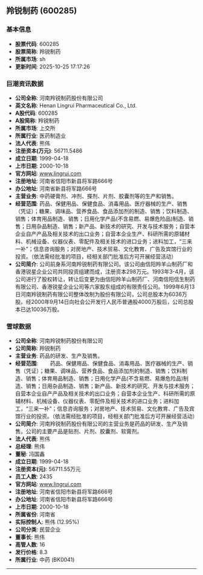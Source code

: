 ## 羚锐制药 (600285)

### 基本信息

- **股票代码**: 600285
- **股票简称**: 羚锐制药
- **所属市场**: sh
- **更新时间**: 2025-10-25 17:17:26

### 巨潮资讯数据

- **公司全称**: 河南羚锐制药股份有限公司
- **英文名称**: Henan Lingrui Pharmaceutical Co., Ltd.
- **A股代码**: 600285
- **A股简称**: 羚锐制药
- **所属市场**: 上交所
- **所属行业**: 医药制造业
- **法人代表**: 熊伟
- **注册资本(万元)**: 56711.5486
- **成立日期**: 1999-04-18
- **上市日期**: 2000-10-18
- **官方网站**: www.lingrui.com
- **注册地址**: 河南省信阳市新县将军路666号
- **办公地址**: 河南省新县将军路666号
- **主营业务**: 中药硬膏剂、冲剂、搽剂、片剂、胶囊剂等的生产和销售。
- **经营范围**: 药品、保健用品、保健食品、消毒用品、医疗器械的生产、销售（凭证）；糖果、调味品、营养食品、食品添加剂的制造、销售；饮料制造、销售；体育用品制造、销售；日用化学产品(不含易燃、易爆危险品)制造、销售；日用杂品制造、销售；新产品、新技术的研究、开发与技术服务；自营本企业自产产品及相关技术的出口业务；自营本企业生产、科研所需的原辅材料、机械设备、仪器仪表、零配件及相关技术的进口业务；进料加工，“三来一补”；信息咨询服务；对房地产、技术贸易、文化教育、广告及宾馆行业的投资。（依法需经批准的项目，经相关部门批准后方可开展经营活动）
- **公司简介**: 公司前身系河南羚锐制药有限公司。该公司由信阳羚羊山制药厂和香港锐星企业公司共同投资组建而成，注册资本298万元。1993年3-4月，该公司进行了股权转让，转让后变更为由信阳羚羊山制药厂、河南信阳信生制药有限公司、香港锐星企业公司等六家股东组成的有限责任公司。1999年6月13日河南羚锐制药有限公司整体改制为股份有限公司，公司总股本为6036万股。经2000年9月14日向社会公开发行人民币普通股4000万股后，公司总股本已达10036万股。

### 雪球数据

- **公司全称**: 河南羚锐制药股份有限公司
- **公司简称**: 羚锐制药
- **主营业务**: 药品的研发、生产及销售。
- **经营范围**: 　　药品、保健用品、保健食品、消毒用品、医疗器械的生产、销售（凭证）；糖果、调味品、营养食品、食品添加剂的制造、销售；饮料制造、销售；体育用品制造、销售；日用化学产品(不含易燃、易爆危险品)制造、销售；日用杂品制造、销售；新产品、新技术的研究、开发与技术服务；自营本企业自产产品及相关技术的出口业务；自营本企业生产、科研所需的原辅材料、机械设备、仪器仪表、零配件及相关技术的进口业务；进料加工，“三来一补”；信息咨询服务；对房地产、技术贸易、文化教育、广告及宾馆行业的投资。（依法需经批准的项目，经相关部门批准后方可开展经营活动）
- **公司简介**: 河南羚锐制药股份有限公司的主营业务是药品的研发、生产及销售。公司的主要产品是贴剂、片剂、胶囊剂、软膏剂。
- **法人代表**: 熊伟
- **总经理**: 熊伟
- **董秘**: 冯国鑫
- **成立日期**: 1999-04-18
- **注册资本(元)**: 56711.55万元
- **员工人数**: 2435
- **官方网站**: www.lingrui.com
- **注册地址**: 河南省信阳市新县将军路666号
- **办公地址**: 河南省信阳市新县将军路666号
- **上市日期**: 2000-10-18
- **所属省份**: 河南省
- **实际控制人**: 熊伟 (12.95%)
- **公司分类**: 民营企业
- **董事长**: 熊伟
- **高管人数**: 16
- **发行价格**: 8.3
- **所属行业**: 中药 (BK0041)

---